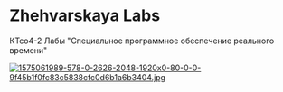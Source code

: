 # Zhehvarskaya Labs

КТсо4-2 Лабы "Специальное программное обеспечение реального времени"

[![1575061989-578-0-2626-2048-1920x0-80-0-0-9f45b1f0fc83c5838cfc0d6b1a6b3404.jpg](https://i.postimg.cc/MpkTY5Hk/1575061989-578-0-2626-2048-1920x0-80-0-0-9f45b1f0fc83c5838cfc0d6b1a6b3404.jpg)](https://postimg.cc/mtwBLQ7V)
